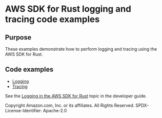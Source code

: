 # AWS SDK for Rust logging and tracing code examples

## Purpose

These examples demonstrate how to perform logging and tracing using the AWS SDK for Rust.

## Code examples

- [Logging](logger/src/main.rs)
- [Tracing](tracing/src/main.rs)

See the [Logging in the AWS SDK for Rust](https://docs.aws.amazon.com/sdk-for-rust/latest/dg/logging.html) topic in the developer guide.

Copyright Amazon.com, Inc. or its affiliates. All Rights Reserved. SPDX-License-Identifier: Apache-2.0
